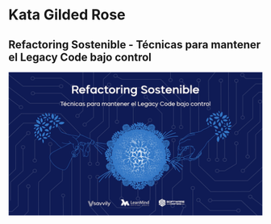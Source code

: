 # Kata Gilded Rose

## Refactoring Sostenible - Técnicas para mantener el Legacy Code bajo control

![Refactoring Sostenible](cover.png)
